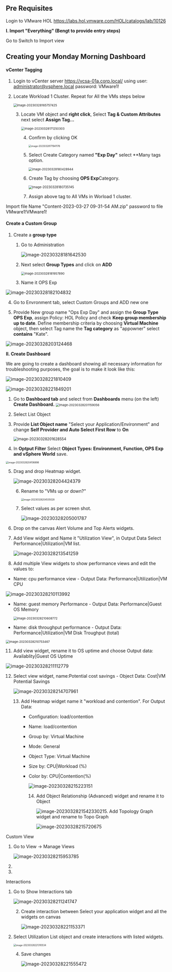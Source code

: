 ## Pre Requisites

Login to VMware HOL https://labs.hol.vmware.com/HOL/catalogs/lab/10126 

**I. Import "Everything" (Bengt to provide entry steps)**

Go to Switch to Import view 

## Creating your Monday Morning Dashboard



#### vCenter Tagging

1. Login to vCenter server https://vcsa-01a.corp.local/ using user: administrator@vsphere.local password: VMware1!

2. Locate Workload 1 Cluster. Repeat for All the VMs steps below

   <img src="images/image-20230328165757425.png" alt="image-20230328165757425" style="zoom:67%;" />

   3. Locate VM object and **right click**, Select **Tag & Custom Attributes** next select **Assign Tag...** 

      <img src="images/image-20230328171250303.png" alt="image-20230328171250303" style="zoom:67%;" />

      4. Confirm by clicking OK 

         <img src="images/image-20230328171941176.png" alt="image-20230328171941176" style="zoom:50%;" />

         

      5. Select Create Category named **"Exp Day"** select **Many tags option.

         <img src="images/image-20230328180428944.png" alt="image-20230328180428944" style="zoom:67%;" /> 

      6. Create Tag by choosing **OPS Exp**Category.

         <img src="images/image-20230328180735145.png" alt="image-20230328180735145" style="zoom:70%;" />

         

      7. Assign above tag to All VMs in Worload 1 cluster. 

         

         

Import file Name "Content-2023-03-27 09-31-54 AM.zip" password to file VMware1!VMware1!



#### Create a Custom Group 

1. Create a **group type**

   1. Go to Administration 

      ![image-20230328181642530](images/image-20230328181642530.png)

   2. Next select **Group Types** and click on **ADD**

      <img src="images/image-20230328181957890.png" alt="image-20230328181957890" style="zoom:67%;" />

   3. Name it OPS Exp

![image-20230328182104832](images/image-20230328182104832.png)

   4. Go to Envronment tab, select Custom Groups and ADD new one

   5. Provide New group name "Ops Exp Day" and assign the **Group Type OPS Exp**, assign Policy: HOL Policy and check **Keep group membership up to date**. Define membership criteria by choosing **Virtual Machine** object, then select Tag name the **Tag category** as "appowner" select **contains** "Kate".

   ![image-20230328203124468](images/image-20230328203124468.png)

   

   

**II. Create Dashboard** 

We are going to create a dashboard showing all necessary information for troubleshooting purposes, the goal is to make it look like this:

![image-20230328221810409](images/image-20230328221810409.png)

![image-20230328221849201](images/image-20230328221849201.png)

1. Go to **Dashboard tab** and select from **Dashboards** menu (on the left) **Create Dashboard.** <img src="images/image-20230328201159056.png" alt="image-20230328201159056" style="zoom:67%;" />

2. Select List Object 

3. Provide **List Object name** "Select your Application/Environment" and change **Self Provider and Auto Select First Row** to **On**

   <img src="images/image-20230328201628554.png" alt="image-20230328201628554" style="zoom:80%;" />

4. In **Optput Filter** Select **Object Types: Environment, Function, OPS Exp and vSphere World** save.

<img src="images/image-20230328204106898.png" alt="image-20230328204106898" style="zoom:50%;" />

5. Drag and drop Heatmap widget.

   ![image-20230328204424379](images/image-20230328204424379.png)

   6. Rename to "VMs up or down?"

      <img src="images/image-20230328204535028.png" alt="image-20230328204535028" style="zoom:50%;" />

   7. Select values as per screen shot. 

      ![image-20230328205001787](images/image-20230328205001787.png)

8. Drop on the canvas Alert Volume and Top Alerts widgets.

9. Add View widget and Name it "Utilization View", in Output Data Select Performance|Utilization|VM list. 

   ![image-20230328213541259](images/image-20230328213541259.png)

   

10. Add multiple View widgets to show performance views and edit the values to: 

- Name: cpu performance view -  Output Data: Performance|Utilization|VM CPU

![image-20230328210113992](images/image-20230328210113992.png)

- Name: guest memory Performance -  Output Data: Performance|Guest OS Memory

  <img src="images/image-20230328210608772.png" alt="image-20230328210608772" style="zoom:67%;" />

- Name: disk throughput performance  -  Output Data: Performance|Utilization|VM Disk Troughput (total)

<img src="images/image-20230328210753467.png" alt="image-20230328210753467" style="zoom:67%;" />

11. Add view widget, rename it to OS uptime and choose Output data: Availablity|Guest OS Uptime

![image-20230328211112779](images/image-20230328211112779.png)

12. Select view widget, name:Potential cost savings -  Object Data: Cost|VM Potential Savings

    ![image-20230328214707961](images/image-20230328214707961.png)

    13. Add Heatmap widget name it "workload and contention". For Output Data:

        - Configuration: load/contention

        - Name: load/contention

        - Group by: Virtual Machine 

        - Mode: General

        - Object Type: Virtual Machine 

        - Size by: CPU|Workload (%)

        - Color by: CPU|Contention(%)

          ![image-20230328215223151](images/image-20230328215223151.png)

          14. Add Object Relationship (Advanced) widget and rename it to Object

              ![image-20230328215423302](images/image-20230328215423302.png)15. Add Topology Graph widget and rename to Topo Graph 

              ![image-20230328215720675](images/image-20230328215720675.png)

Custom View

1. Go to View -> Manage Views

   ![image-20230328215953785](images/image-20230328215953785.png)

2. 
3. 

Interactions 

1. Go to Show Interactions tab

   ![image-20230328211241747](images/image-20230328211241747.png)

   2. Create interaction between Select your application widget and all the widgets on canvas 

      ![image-20230328221153371](images/image-20230328221153371.png)



3. Select Utilization List object and create interactions with listed widgets. 

   <img src="images/image-20230328221310534.png" alt="image-20230328221310534" style="zoom:50%;" />

   4. Save changes

      ![image-20230328221555472](images/image-20230328221555472.png)

      